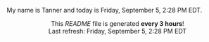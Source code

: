 My name is Tanner and today is Friday, September 5, 2:28 PM EDT.

<p align="center">This <i>README</i> file is generated <b>every 3 hours</b>!</br>Last refresh: Friday, September 5, 2:28 PM EDT<br /></p>
